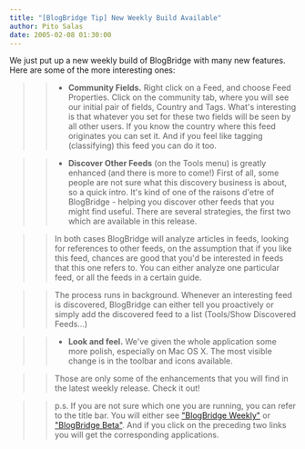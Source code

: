 ```yaml
---
title: "[BlogBridge Tip] New Weekly Build Available"
author: Pito Salas
date: 2005-02-08 01:30:00
---
```

We just put up a new weekly build of BlogBridge with many new features. Here
are some of the more interesting ones:

>>

>>   * **Community Fields.** Right click on a Feed, and choose Feed
Properties. Click on the community tab, where you will see our initial pair of
fields, Country and Tags. What's interesting is that whatever you set for
these two fields will be seen by all other users. If you know the country
where this feed originates you can set it. And if you feel like tagging
(classifying) this feed you can do it too.

>>

>>   * **Discover Other Feeds** (on the Tools menu) is greatly enhanced (and
there is more to come!) First of all, some people are not sure what this
discovery business is about, so a quick intro. It's kind of one of the raisons
d'etre of BlogBridge - helping you discover other feeds that you might find
useful. There are several strategies, the first two which are available in
this release.

>>

>> In both cases BlogBridge will analyze articles in feeds, looking for
references to other feeds, on the assumption that if you like this feed,
chances are good that you'd be interested in feeds that this one refers to.
You can either analyze one particular feed, or all the feeds in a certain
guide.

>>

>> The process runs in background. Whenever an interesting feed is discovered,
BlogBridge can either tell you proactively or simply add the discovered feed
to a list (Tools/Show Discovered Feeds…)

>>

>>   * **Look and feel.** We've given the whole application some more polish,
especially on Mac OS X. The most visible change is in the toolbar and icons
available.

>>

>> Those are only some of the enhancements that you will find in the latest
weekly release. Check it out!

>>

>> p.s. If you are not sure which one you are running, you can refer to the
title bar. You will either see ["BlogBridge
Weekly"](<http://www.blogbridge.com/install/weekly/blogbridge.jnlp>) or
["BlogBridge Beta"](<http://www.blogbridge.com/install/beta/blogbridge.jnlp>).
And if you click on the preceding two links you will get the corresponding
applications.


